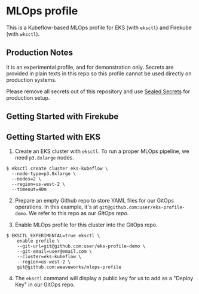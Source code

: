 # MLOps profile

This is a Kubeflow-based MLOps profile for EKS (with `eksctl`) and Firekube (with `wksctl`).

## Production Notes

It is an experimental profile, and for demonstration only. Secrets are provided in plain texts in this repo so this profile cannot be used directly on production systems.

Please remove all secrets out of this repository and use [Sealed Secrets](https://github.com/bitnami-labs/sealed-secrets) for production setup.

## Getting Started with Firekube


## Getting Started with EKS

1. Create an EKS cluster with `eksctl`. To run a proper MLOps pipeline, we need `p3.8xlarge` nodes.

```
$ eksctl create cluster eks-kubeflow \
  --node-type=p3.8xlarge \
  --nodes=2 \
  --region=us-west-2 \
  --timeout=40m
```

2. Prepare an empty Github repo to store YAML files for our GitOps operations.
In this example, it's at `git@github.com:user/eks-profile-demo`.
We refer to this repo as our *GitOps repo*.

3. Enable MLOps profile for this cluster into the GitOps repo.

```
$ EKSCTL_EXPERIMENTAL=true eksctl \
    enable profile \
    --git-url=git@github.com:user/eks-profile-demo \
    --git-email=user@email.com \
    --cluster=eks-kubeflow \
    --region=us-west-2 \
    git@github.com:weaveworks/mlops-profile
```

4. The `eksctl` command will display a public key for us to add as a "Deploy Key" in our GitOps repo.
